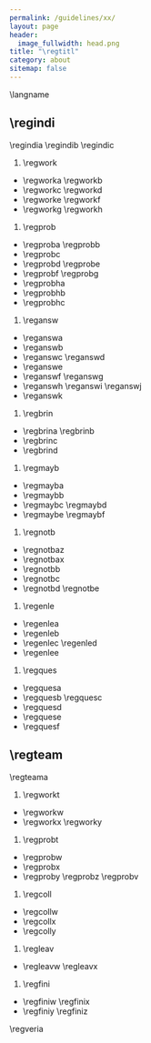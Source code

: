 ```yaml
---
permalink: /guidelines/xx/
layout: page
header:
  image_fullwidth: head.png
title: "\regtitl"
category: about
sitemap: false
---
```


\langname

## \regindi

\regindia \regindib \regindic

1. \regwork
  * \regworka \regworkb
  * \regworkc \regworkd
  * \regworke \regworkf
  * \regworkg \regworkh
1. \regprob
  * \regproba \regprobb
  * \regprobc
  * \regprobd \regprobe
  * \regprobf \regprobg
  * \regprobha 
  * \regprobhb 
  * \regprobhc
1. \regansw
  * \reganswa
  * \reganswb
  * \reganswc \reganswd
  * \reganswe
  * \reganswf \reganswg
  * \reganswh \reganswi \reganswj
  * \reganswk
1. \regbrin
  * \regbrina \regbrinb
  * \regbrinc
  * \regbrind
1. \regmayb
  * \regmayba
  * \regmaybb
  * \regmaybc \regmaybd
  * \regmaybe \regmaybf
1. \regnotb
  * \regnotbaz 
  * \regnotbax
  * \regnotbb
  * \regnotbc
  * \regnotbd \regnotbe
1. \regenle
  * \regenlea
  * \regenleb
  * \regenlec \regenled
  * \regenlee
1. \regques
  * \regquesa
  * \regquesb \regquesc
  * \regquesd
  * \regquese
  * \regquesf

## \regteam

\regteama

1. \regworkt
  * \regworkw
  * \regworkx \regworky
1. \regprobt
  * \regprobw
  * \regprobx
  * \regproby \regprobz \regprobv
1. \regcoll
  * \regcollw
  * \regcollx
  * \regcolly
1. \regleav
  * \regleavw \regleavx
1. \regfini
  * \regfiniw \regfinix
  * \regfiniy \regfiniz

\regveria